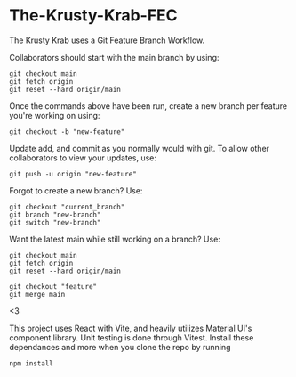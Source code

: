 # The-Krusty-Krab-FEC

The Krusty Krab uses a Git Feature Branch Workflow.

Collaborators should start with the main branch by using:
```
git checkout main
git fetch origin
git reset --hard origin/main
```

Once the commands above have been run, create a new branch per feature you're working on using:
```
git checkout -b "new-feature"
```

Update add, and commit as you normally would with git. To allow other collaborators to view your updates, use:
```
git push -u origin "new-feature"
```

Forgot to create a new branch? Use:
```
git checkout "current_branch"
git branch "new-branch"
git switch "new-branch"
```

Want the latest main while still working on a branch? Use:
```
git checkout main
git fetch origin
git reset --hard origin/main

git checkout "feature"
git merge main
```
<3


This project uses React with Vite, and heavily utilizes Material UI's component library. Unit testing is done through Vitest.
Install these dependances and more when you clone the repo by running 
```
npm install
```
